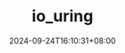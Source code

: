 ---
title: "io_uring"
description:
date: "2024-09-24T16:10:31+08:00"
slug: "io_uring"
image: ""
license: false
hidden: false
comments: false
draft: true
tags:
categories:
# weight: 1 # You can add weight to some posts to override the default sorting (date descending)
---
